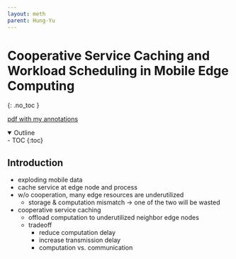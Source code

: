 ```yaml
---
layout: meth
parent: Hung-Yu
---
```


# Cooperative Service Caching and Workload Scheduling in Mobile Edge Computing
{: .no_toc }

[pdf with my annotations](Cooperative_Service_Caching_and_Workload_Scheduling_in_Mobile_Edge_Computing.pdf)

<details open markdown="block">
  <summary>
    Outline
  </summary>
- TOC
{:toc}
</details>

## Introduction

- exploding mobile data
- cache service at edge node and process
- w/o cooperation, many edge resources are underutilized
	- storage & computation mismatch -> one of the two will be wasted
- cooperative service caching
	- offload computation to underutilized neighbor edge nodes
	- tradeoff
		- reduce computation delay
		- increase transmission delay
		- computation vs. communication